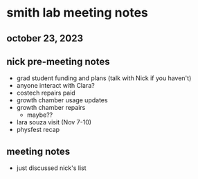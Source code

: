 # smith lab meeting notes
## october 23, 2023

## nick pre-meeting notes
- grad student funding and plans (talk with Nick if you haven't)
- anyone interact with Clara?
- costech repairs paid
- growth chamber usage updates
- growth chamber repairs
	- maybe??
- lara souza visit (Nov 7-10)
- physfest recap

## meeting notes
- just discussed nick's list
